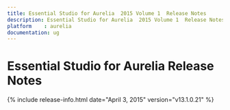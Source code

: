 ```yaml
---
title: Essential Studio for Aurelia  2015 Volume 1  Release Notes  
description: Essential Studio for Aurelia  2015 Volume 1  Release Notes  
platform	: aurelia
documentation: ug
---
```


# Essential Studio for Aurelia  Release Notes  

{% include release-info.html date="April 3, 2015"  version="v13.1.0.21" %} 






